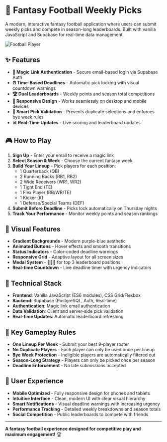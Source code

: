 # 🏈 Fantasy Football Weekly Picks

A modern, interactive fantasy football application where users can submit weekly picks and compete in season-long leaderboards. Built with vanilla JavaScript and Supabase for real-time data management.

![Football Player](./football-player.png)

## ✨ Features

- **🔐 Magic Link Authentication** - Secure email-based login via Supabase Auth
- **⏰ Time-Based Deadlines** - Automatic pick locking with visual countdown warnings
- **🏆 Dual Leaderboards** - Weekly points and season total competitions
- **📱 Responsive Design** - Works seamlessly on desktop and mobile devices
- **🎯 Smart Pick Validation** - Prevents duplicate selections and enforces bye week rules
- **📊 Real-Time Updates** - Live scoring and leaderboard updates

## 🎮 How to Play

1. **Sign Up** - Enter your email to receive a magic link
2. **Select Season & Week** - Choose the current fantasy week
3. **Build Your Lineup** - Pick players for each position:
   - 1 Quarterback (QB)
   - 2 Running Backs (RB1, RB2)
   - 2 Wide Receivers (WR1, WR2) 
   - 1 Tight End (TE)
   - 1 Flex Player (RB/WR/TE)
   - 1 Kicker (K)
   - 1 Defense/Special Teams (DEF)
4. **Submit Before Deadline** - Picks lock automatically on Thursday nights
5. **Track Your Performance** - Monitor weekly points and season rankings

## 🎨 Visual Features

- **Gradient Backgrounds** - Modern purple-blue aesthetic
- **Animated Buttons** - Hover effects and smooth transitions
- **Status Indicators** - Color-coded deadline warnings
- **Responsive Grid** - Adaptive layout for all screen sizes
- **Medal System** - 🥇🥈🥉 for top 3 leaderboard positions
- **Real-time Countdown** - Live deadline timer with urgency indicators

## 🔧 Technical Stack

- **Frontend**: Vanilla JavaScript (ES6 modules), CSS Grid/Flexbox
- **Backend**: Supabase (PostgreSQL, Auth, Real-time)
- **Authentication**: Magic link email authentication
- **Data Validation**: Client and server-side pick validation
- **Real-time Updates**: Automatic leaderboard refreshing

## 🎯 Key Gameplay Rules

- **One Lineup Per Week** - Submit your best 9-player roster
- **No Duplicate Players** - Each player can only be used once per lineup  
- **Bye Week Protection** - Ineligible players are automatically filtered out
- **Season-Long Strategy** - Players can only be picked once per season
- **Deadline Enforcement** - No late submissions accepted

## 📱 User Experience

- **Mobile Optimized** - Fully responsive design for phones and tablets
- **Intuitive Interface** - Clean, modern UI with clear visual hierarchy
- **Smart Notifications** - Visual deadline warnings with increasing urgency
- **Performance Tracking** - Detailed weekly breakdowns and season totals
- **Social Competition** - Public leaderboards to compete with friends

---

**A fantasy football experience designed for competitive play and maximum engagement!** 🏆